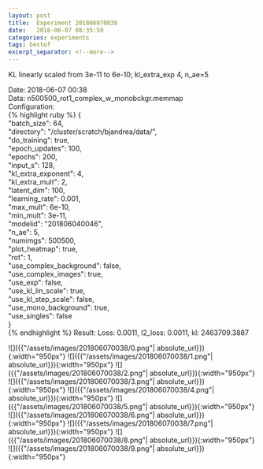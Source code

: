 ```yaml
---
layout: post
title:  Experiment 201806070038
date:   2018-06-07 08:35:59
categories: experiments
tags: bestof
excerpt_separator: <!--more-->
---
```

KL linearly scaled from 3e-11 to 6e-10; kl_extra_exp 4, n_ae=5  

 <!--more-->
Date: 2018-06-07 00:38  
Data: n500500_rot1_complex_w_monobckgr.memmap  
Configuration:   
{% highlight ruby %}
{  
    "batch_size": 64,   
    "directory": "/cluster/scratch/bjandrea/data/",   
    "do_training": true,   
    "epoch_updates": 100,   
    "epochs": 200,   
    "input_s": 128,   
    "kl_extra_exponent": 4,   
    "kl_extra_mult": 2,   
    "latent_dim": 100,   
    "learning_rate": 0.001,   
    "max_mult": 6e-10,   
    "min_mult": 3e-11,   
    "modelid": "201806040046",   
    "n_ae": 5,   
    "numimgs": 500500,   
    "plot_heatmap": true,   
    "rot": 1,   
    "use_complex_background": false,   
    "use_complex_images": true,   
    "use_exp": false,   
    "use_kl_lin_scale": true,   
    "use_kl_step_scale": false,   
    "use_mono_background": true,   
    "use_singles": false  
}  
{% endhighlight %}
Result: Loss: 0.0011, l2_loss: 0.0011, kl: 2463709.3887  

![]({{"/assets/images/201806070038/0.png"| absolute_url}}){:width="950px"}
![]({{"/assets/images/201806070038/1.png"| absolute_url}}){:width="950px"}
![]({{"/assets/images/201806070038/2.png"| absolute_url}}){:width="950px"}
![]({{"/assets/images/201806070038/3.png"| absolute_url}}){:width="950px"}
![]({{"/assets/images/201806070038/4.png"| absolute_url}}){:width="950px"}
![]({{"/assets/images/201806070038/5.png"| absolute_url}}){:width="950px"}
![]({{"/assets/images/201806070038/6.png"| absolute_url}}){:width="950px"}
![]({{"/assets/images/201806070038/7.png"| absolute_url}}){:width="950px"}
![]({{"/assets/images/201806070038/8.png"| absolute_url}}){:width="950px"}
![]({{"/assets/images/201806070038/9.png"| absolute_url}}){:width="950px"}
